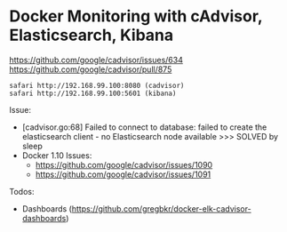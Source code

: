 # Docker Monitoring with cAdvisor, Elasticsearch, Kibana

https://github.com/google/cadvisor/issues/634
https://github.com/google/cadvisor/pull/875

```
safari http://192.168.99.100:8080 (cadvisor)
safari http://192.168.99.100:5601 (kibana)
```

Issue:
- [cadvisor.go:68] Failed to connect to database: failed to create the elasticsearch client - no Elasticsearch node available >>> SOLVED by sleep
- Docker 1.10 Issues:
  - https://github.com/google/cadvisor/issues/1090
  - https://github.com/google/cadvisor/issues/1091

Todos:
- Dashboards (https://github.com/gregbkr/docker-elk-cadvisor-dashboards)
